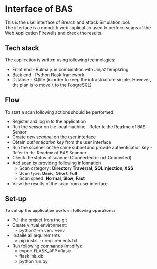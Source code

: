 # Interface of BAS
This is the user interface of Breach and Attack Simulation tool.  
The interface is a monolith web application used to perform scans of the Web Application Firewalls and check the results.  

## Tech stack
The application is written using following technologies:
* Front end - Bulma.js in combination with Jinja2 templating
* Back end - Python Flask framework
* Databse - SQlite (in order to keep the infrastructure simple. However, the plan is to move it to the PosgreSQL)

## Flow
To start a scan following actions should be performed:
* Register and log in to the application
* Run the sensor on the local machine - Refer to the Readme of BAS Sensor
* Create *new scanner* on the user interface 
* Obtain *authentication key* from the user interface 
* Run the scanner on the same subnet and provide authentication key - Refer to the Readme of BAS Scanner
* Check the status of scanner (Connected or not Connected)
* Add scan by providing following information
    * Scan category : __Directory Traversal__, __SQL Injection__, __XSS__ 
    * Scan type: __Basic__, __Short__, __Full__
    * Scan speed: __Normal__, __Slow__, __Fast__
* View the results of the scan from user interface
      
## Set-up
To set up the application perform following operations:  
* Pull the project from the git
* Create virtual environment:
    * python3 -m venv venv
* Installe all requirements
    * pip install -r requirements.txt
* Run following commands (modify):
    * export FLASK_APP=flaskr
    * flask init_db
    * python run.py